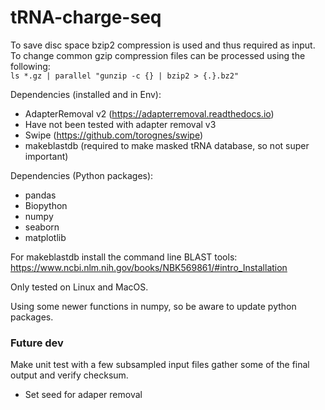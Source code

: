 # tRNA-charge-seq

To save disc space bzip2 compression is used and thus required as input.
To change common gzip compression files can be processed using the following:  
`ls *.gz | parallel "gunzip -c {} | bzip2 > {.}.bz2"`



Dependencies (installed and in Env):
* AdapterRemoval v2 (https://adapterremoval.readthedocs.io)
*  Have not been tested with adapter removal v3
* Swipe (https://github.com/torognes/swipe)
* makeblastdb (required to make masked tRNA database, so not super important)

Dependencies (Python packages):
* pandas
* Biopython
* numpy
* seaborn
* matplotlib


For makeblastdb install the command line BLAST tools:
https://www.ncbi.nlm.nih.gov/books/NBK569861/#intro_Installation


Only tested on Linux and MacOS.


Using some newer functions in numpy, so be aware to update python packages.



### Future dev
Make unit test with a few subsampled input files gather some of the final output and verify checksum.
- Set seed for adaper removal 







